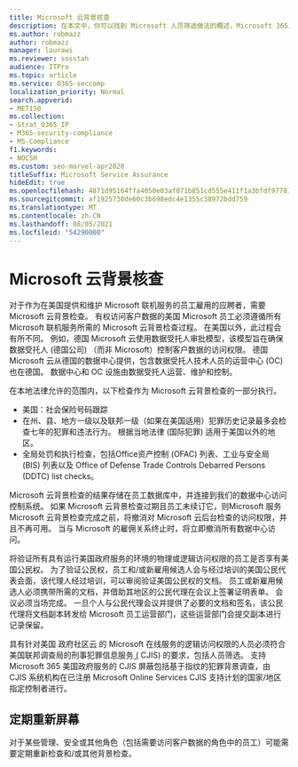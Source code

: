 ```yaml
---
title: Microsoft 云背景核查
description: 在本文中，你可以找到 Microsoft 人员筛选做法的概述，Microsoft 365。
ms.author: robmazz
author: robmazz
manager: laurawi
ms.reviewer: sosstah
audience: ITPro
ms.topic: article
ms.service: O365-seccomp
localization_priority: Normal
search.appverid:
- MET150
ms.collection:
- Strat_O365_IP
- M365-security-compliance
- MS-Compliance
f1.keywords:
- NOCSH
ms.custom: seo-marvel-apr2020
titleSuffix: Microsoft Service Assurance
hideEdit: true
ms.openlocfilehash: 4871d95164ffa4050e03af071b851cd555e411f1a3bfdf97781fa5060a8ed2b3
ms.sourcegitcommit: af1925730de60c3b698edc4e1355c38972bdd759
ms.translationtype: MT
ms.contentlocale: zh-CN
ms.lasthandoff: 08/05/2021
ms.locfileid: "54290000"
---
```

# <a name="microsoft-cloud-background-check"></a>Microsoft 云背景核查

对于作为在美国提供和维护 Microsoft 联机服务的员工雇用的应聘者，需要 Microsoft 云背景检查。 有权访问客户数据的美国 Microsoft 员工必须遵循所有 Microsoft 联机服务所需的 Microsoft 云背景检查过程。 在美国以外，此过程会有所不同。 例如，德国 Microsoft 云使用数据受托人审批模型，该模型旨在确保数据受托人 (德国公司) （而非 Microsoft）控制客户数据的访问权限。 德国 Microsoft 云从德国的数据中心提供，包含数据受托人技术人员的运营中心 (OC) 也在德国。 数据中心和 OC 设施由数据受托人运营、维护和控制。

在本地法律允许的范围内，以下检查作为 Microsoft 云背景检查的一部分执行。

- 美国：社会保险号码跟踪
- 在州、县、地方一级以及联邦一级（如果在美国适用）犯罪历史记录最多会检查七年的犯罪和违法行为。 根据当地法律 (国际犯罪) 适用于美国以外的地区。
- 全局处罚和执行检查，包括Office资产控制 (OFAC) 列表、工业与安全局 (BIS) 列表以及 Office of Defense Trade Controls Debarred Persons (DDTC) list checks。

Microsoft 云背景检查的结果存储在员工数据库中，并连接到我们的数据中心访问控制系统。 如果 Microsoft 云背景检查过期且员工未续订它，则Microsoft 服务 Microsoft 云背景检查完成之前，将撤消对 Microsoft 云后台检查的访问权限，并且不再可用。 当与 Microsoft 的雇佣关系终止时，将立即撤消所有数据中心访问。

将验证所有具有运行美国政府服务的环境的物理或逻辑访问权限的员工是否享有美国公民权。 为了验证公民权，员工和/或新雇用候选人会与经过培训的美国公民代表会面，该代理人经过培训，可以审阅验证美国公民权的文档。 员工或新雇用候选人必须携带所需的文档，并借助其地区的公民代理在会议上签署证明表单。 会议必须当场完成。 一旦个人与公民代理会议并提供了必要的文档和签名，该公民代理将文档副本转发给 Microsoft 员工运营部门，这些运营部门会提交副本进行记录保留。

具有针对美国 政府社区云 的 Microsoft 在线服务的逻辑访问权限的人员必须符合美国联邦调查局的刑事犯罪信息服务[ (](https://www.fbi.gov/services/cjis) CJIS) 的要求，包括人员筛选。 支持 Microsoft 365 美国政府服务的 CJIS 屏蔽包括基于指纹的犯罪背景调查，由 CJIS 系统机构在已注册 Microsoft Online Services CJIS 支持计划[](https://blogs.office.com/2013/10/23/california-and-microsoft-sign-cjis-security-policy-agreement/)的国家/地区指定控制者进行。

## <a name="periodic-rescreening"></a>定期重新屏幕

对于某些管理、安全或其他角色（包括需要访问客户数据的角色中的员工）可能需要定期重新检查和/或其他背景检查。